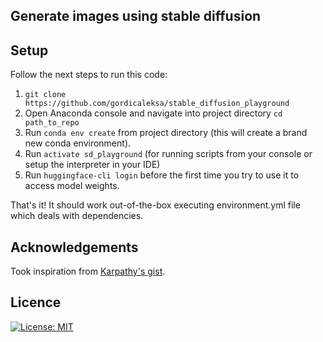 ## Generate images using stable diffusion
    
## Setup

Follow the next steps to run this code:

1. `git clone https://github.com/gordicaleksa/stable_diffusion_playground`
2. Open Anaconda console and navigate into project directory `cd path_to_repo`
3. Run `conda env create` from project directory (this will create a brand new conda environment).
4. Run `activate sd_playground` (for running scripts from your console or setup the interpreter in your IDE)
5. Run `huggingface-cli login` before the first time you try to use it to access model weights.

That's it! It should work out-of-the-box executing environment.yml file which deals with dependencies. <br/>

## Acknowledgements

Took inspiration from [Karpathy's gist](https://gist.github.com/karpathy/00103b0037c5aaea32fe1da1af553355).

## Licence

[![License: MIT](https://img.shields.io/badge/License-MIT-yellow.svg)](https://github.com/gordicaleksa/stable_diffusion_playground/blob/master/LICENCE)